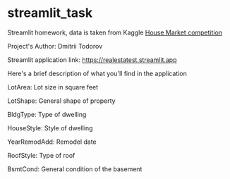 # streamlit_task
Streamlit homework, data is taken from Kaggle [House Market competition](https://www.kaggle.com/competitions/house-prices-advanced-regression-techniques/data)

Project's Author: Dmitrii Todorov

Streamlit application link: https://realestatest.streamlit.app

Here's a brief description of what you'll find in the application

LotArea: Lot size in square feet

LotShape: General shape of property

BldgType: Type of dwelling

HouseStyle: Style of dwelling

YearRemodAdd: Remodel date

RoofStyle: Type of roof

BsmtCond: General condition of the basement
